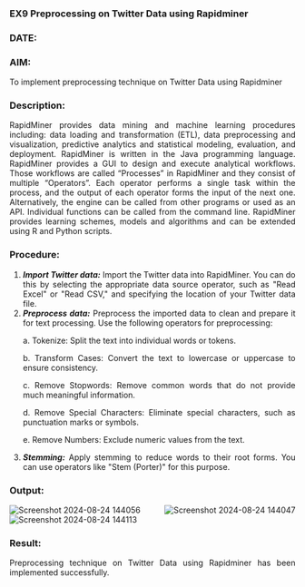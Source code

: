 ### EX9 Preprocessing on Twitter Data using Rapidminer
### DATE: 
### AIM: 
To implement preprocessing technique on Twitter Data using Rapidminer
### Description: 
<div align = "justify">
RapidMiner provides data mining and machine learning procedures including: data loading and transformation (ETL), data preprocessing and visualization, 
predictive analytics and statistical modeling, evaluation, and deployment. RapidMiner is written in the Java programming language. 
RapidMiner provides a GUI to design and execute analytical workflows. Those workflows are called “Processes” in RapidMiner and they consist of multiple “Operators”. 
Each operator performs a single task within the process, and the output of each operator forms the input of the next one. Alternatively, the engine can be called from 
other programs or used as an API. Individual functions can be called from the command line. 
RapidMiner provides learning schemes, models and algorithms and can be extended using R and Python scripts.

### Procedure:
1) ***Import Twitter data:*** Import the Twitter data into RapidMiner. You can do this by selecting the appropriate
data source operator, such as "Read Excel" or "Read CSV," and specifying the location of your Twitter data
file.
2) ***Preprocess data:*** Preprocess the imported data to clean and prepare it for text processing. Use the following
operators for preprocessing:
    <p>a. Tokenize: Split the text into individual words or tokens.
    <p>b. Transform Cases: Convert the text to lowercase or uppercase to ensure consistency.
    <p>c. Remove Stopwords: Remove common words that do not provide much meaningful information.
    <p>d. Remove Special Characters: Eliminate special characters, such as punctuation marks or symbols.
    <p>e. Remove Numbers: Exclude numeric values from the text.
3) ***Stemming:*** Apply stemming to reduce words to their root forms. You can use operators like "Stem (Porter)"
for this purpose.


### Output:



![Screenshot 2024-08-24 144056](https://github.com/user-attachments/assets/79dc074e-3564-4b94-8e5e-db4e447f00db)
![Screenshot 2024-08-24 144047](https://github.com/user-attachments/assets/8c8bd040-ed31-45fd-8a1f-670e868270bf)
![Screenshot 2024-08-24 144113](https://github.com/user-attachments/assets/45379100-b04d-4d65-bd18-b3b7181304a3)

### Result:
Preprocessing technique on Twitter Data using Rapidminer  has been implemented successfully.
